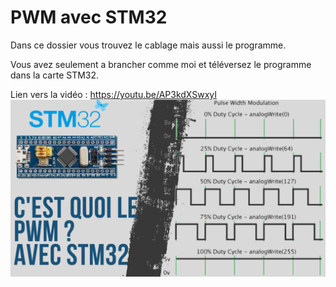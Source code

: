 # PWM avec STM32
Dans ce dossier vous trouvez le cablage mais aussi le programme.

Vous avez seulement a brancher comme moi et téléversez le programme dans la carte STM32.

Lien vers la vidéo : https://youtu.be/AP3kdXSwxyI
![alt text](https://github.com/electrocodeur/pwm_stm32/blob/main/mini_stm.png?raw=true)
